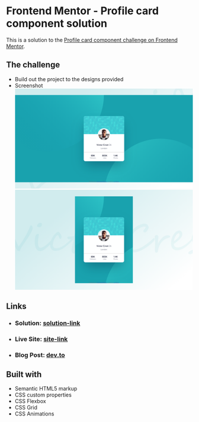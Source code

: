 # Frontend Mentor - Profile card component solution

This is a solution to the [Profile card component challenge on Frontend Mentor](https://www.frontendmentor.io/challenges/profile-card-component-cfArpWshJ).

## The challenge

- Build out the project to the designs provided
- Screenshot
    ![Desktop](ss/desktop.png)
    ![Mobile](ss/mobile.png)


## Links

- ### Solution: [solution-link](https://github.com/lismaria/FM1-ProfileCardComponent)
- ### Live Site: [site-link](https://lismaria.github.io/FM1-ProfileCardComponent/)
- ### Blog Post: [dev.to](https://dev.to/lismaria/profile-card-challenge-frontendmentor-io-3d51)

## Built with

- Semantic HTML5 markup
- CSS custom properties
- CSS Flexbox
- CSS Grid
- CSS Animations
